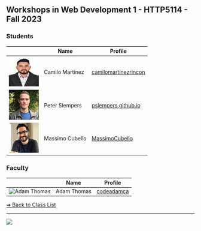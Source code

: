 <style>@import url("//readme.codeadam.ca/readme.css");</style>

## Workshops in Web Development 1 - HTTP5114 - Fall 2023

### Students

|                                                    | Name                   | Profile                                             |
| -------------------------------------------------- | ---------------------- | --------------------------------------------------- |
| ![Camilo Martinez](images/camilomartinezrincon.jpg)| Camilo Martinez        | [camilomartinezrincon](students/camilomartinezrincon.markdown)                     |
| ![Peter Slempers](images/PeterPic80x80.png)        | Peter Slempers         | [pslempers.github.io](https://pslempers.github.io/) |
| ![Massimo Cubello](images/mc-image.jpg)            | Massimo Cubello        | [MassimoCubello](students/massimocubello.markdown)  |


### Faculty

|                                       | Name        | Profile                          |
| ------------------------------------- | ----------- | -------------------------------- |
| ![Adam Thomas](images/codeadamca.png) | Adam Thomas | [codeadamca](faculty/codeadamca) |

[&#10132; Back to Class List](/)

---

<a href="https://brickmmo.com">
<img src="https://brickmmo.com/images/brickmmo-logo-horizontal.jpg" width="100">
</a>
